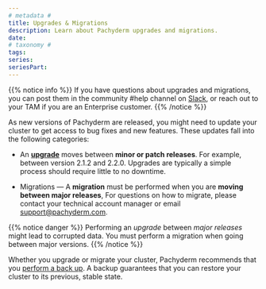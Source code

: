 ```yaml
---
# metadata # 
title: Upgrades & Migrations
description: Learn about Pachyderm upgrades and migrations. 
date: 
# taxonomy #
tags: 
series:
seriesPart:
---
```


{{% notice info %}}
If you have questions about upgrades and migrations, you can post them in the community #help channel on [Slack](https://www.pachyderm.com/slack/), or reach out to your TAM if you are an Enterprise customer.
{{% /notice %}}

As new versions of Pachyderm are released, you might need to update
your cluster to get access to bug fixes and new features.
These updates fall into the following categories:

* An [**upgrade**](../upgrades/) moves between **minor or patch releases**.
For example, between version 2.1.2 and 2.2.0. 
Upgrades are typically a simple process should require little to no downtime.

* Migrations — A **migration** must be performed when you are **moving between major releases**,
For questions on how to migrate, please contact your technical account manager or email support@pachyderm.com.

{{% notice danger %}}
Performing an *upgrade* between *major releases* might lead to corrupted data. You must perform a migration when going between major versions.
{{% /notice %}}

Whether you upgrade or migrate your cluster, Pachyderm recommends that you
[perform a back up](../backup-restore/). A backup guarantees that you can restore
your cluster to its previous, stable state.
